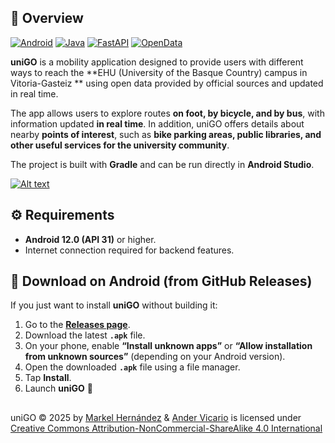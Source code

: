 ## 📌 Overview  

[![Android](https://img.shields.io/badge/Android-3DDC84?logo=android&logoColor=white)](#)
[![Java](https://img.shields.io/badge/Java-%23ED8B00.svg?logo=openjdk&logoColor=white)](#)
[![FastAPI](https://img.shields.io/badge/FastAPI-009485.svg?logo=fastapi&logoColor=white)](#)
[![OpenData](https://img.shields.io/badge/OpenData-3385FF?logo=open-collective&logoColor=white)](#)

**uniGO** is a mobility application designed to provide users with different ways to reach the **EHU (University of the Basque Country) campus in Vitoria-Gasteiz ** using open data provided by official sources and updated in real time.  

The app allows users to explore routes **on foot, by bicycle, and by bus**, with information updated **in real time**. In addition, uniGO offers details about nearby **points of interest**, such as **bike parking areas, public libraries, and other useful services for the university community**.

The project is built with **Gradle** and can be run directly in **Android Studio**.  

[![Alt text](https://img.youtube.com/vi/Tl850E5On2I/0.jpg)](https://www.youtube.com/watch?v=configuroweb)

## ⚙️ Requirements  

- **Android 12.0 (API 31)** or higher.  
- Internet connection required for backend features.

## 📲 Download on Android (from GitHub Releases)  

If you just want to install **uniGO** without building it:  

1. Go to the [**Releases page**](https://github.com/AnderVicario/DAS-unigo/releases).  
2. Download the latest **`.apk`** file.  
3. On your phone, enable **“Install unknown apps”** or **“Allow installation from unknown sources”** (depending on your Android version).  
4. Open the downloaded **`.apk`** file using a file manager.  
5. Tap **Install**.  
6. Launch **uniGO** 🚀

##
<a>uniGO</a> © 2025 by 
<a href="https://github.com/Markel15">Markel Hernández</a> &amp; <a href="https://github.com/AnderVicario">Ander Vicario</a>
is licensed under 
<a href="https://creativecommons.org/licenses/by-nc-sa/4.0/">Creative Commons Attribution-NonCommercial-ShareAlike 4.0 International</a>
<img src="https://mirrors.creativecommons.org/presskit/icons/cc.svg" width="16">
<img src="https://mirrors.creativecommons.org/presskit/icons/by.svg" width="16">
<img src="https://mirrors.creativecommons.org/presskit/icons/nc.svg" width="16">
<img src="https://mirrors.creativecommons.org/presskit/icons/sa.svg" width="16">

